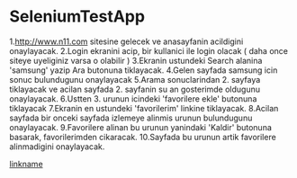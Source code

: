 # SeleniumTestApp
 

1.http://www.n11.com sitesine gelecek ve anasayfanin acildigini onaylayacak.
2.Login ekranini acip, bir kullanici ile login olacak ( daha once siteye uyeliginiz varsa o olabilir )
3.Ekranin ustundeki Search alanina 'samsung' yazip Ara butonuna tiklayacak.
4.Gelen sayfada samsung icin sonuc bulundugunu onaylayacak 
5.Arama sonuclarindan 2. sayfaya tiklayacak ve acilan sayfada 2. sayfanin su an gosterimde oldugunu onaylayacak.
6.Ustten 3. urunun icindeki 'favorilere ekle' butonuna tiklayacak 
7.Ekranin en ustundeki 'favorilerim' linkine tiklayacak.
8.Acilan sayfada bir onceki sayfada izlemeye alinmis urunun bulundugunu onaylayacak.
9.Favorilere alinan bu urunun yanindaki 'Kaldir' butonuna basarak, favorilerimden cikaracak.
10.Sayfada bu urunun artik favorilere alinmadigini onaylayacak.

[linkname](https://www.youtube.com/watch?v=iT0KOB9dGuM&feature=youtu.be)


